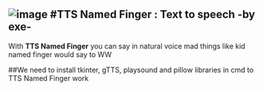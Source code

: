 ![image](TTS.jpg)
#TTS Named Finger : Text to speech -by exe-
---------------------------------------------------------------------------------------

With **TTS Named Finger** you can say in natural voice mad things like kid named finger would say
to WW

##We need to install tkinter, gTTS, playsound and pillow libraries in cmd to TTS Named Finger work

